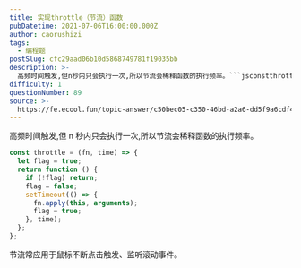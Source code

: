 ```yaml
---
title: 实现throttle（节流）函数
pubDatetime: 2021-07-06T16:00:00.000Z
author: caorushizi
tags:
  - 编程题
postSlug: cfc29aad06b10d5868749781f19035bb
description: >-
  高频时间触发,但n秒内只会执行一次,所以节流会稀释函数的执行频率。```jsconstthrottle=(fn,time)=>{letflag=true;returnfunction(){if(!fl
difficulty: 1
questionNumber: 89
source: >-
  https://fe.ecool.fun/topic-answer/c50bec05-c350-46bd-a2a6-dd5f9a6cdf46?orderBy=updateTime&order=desc&tagId=26
---
```


高频时间触发,但 n 秒内只会执行一次,所以节流会稀释函数的执行频率。

```js
const throttle = (fn, time) => {
  let flag = true;
  return function () {
    if (!flag) return;
    flag = false;
    setTimeout(() => {
      fn.apply(this, arguments);
      flag = true;
    }, time);
  };
};
```

节流常应用于鼠标不断点击触发、监听滚动事件。
